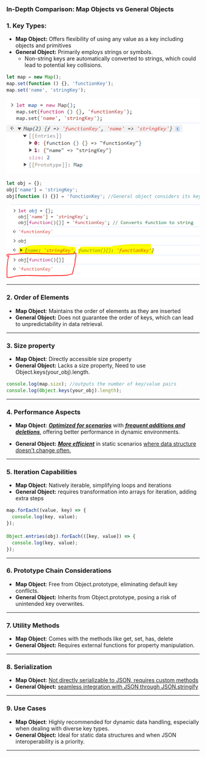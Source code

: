 ### In-Depth Comparison: Map Objects vs General Objects

### 1. Key Types:

- **Map Object:** Offers flexibility of using any value as a key including objects and primitives
- **General Object:** Primarily employs strings or symbols.
  - Non-string keys are automatically converted to strings, which could lead to potential key collisions.

```js
let map = new Map();
map.set(function () {}, 'functionKey');
map.set('name', 'stringKey');
```
<!-- HERE 1 -->
<img src="./images_used/Map_vs_Object-1.png">


```js
let obj = {};
obj['name'] = 'stringKey';
obj[function () {}] = 'functionKey'; //General object considers its key as a string by converting it.
```
<!-- HERE 2 -->

<img src="./images_used/Map_vs_Object-2.png">

---

### 2. Order of Elements

- **Map Object**: Maintains the order of elements as they are inserted
- **General Object:** Does not guarantee the order of keys, which can lead to unpredictability in data retrieval.

---

### 3. Size property

- **Map Object**: Directly accessible size property
- **General Object:** Lacks a size property, Need to use Object.keys(your_obj).length.

```js
console.log(map.size); //outputs the number of key/value pairs
console.log(Object.keys(your_obj).length);
```

---

### 4. Performance Aspects

- **Map Object**: <u>**_Optimized for scenarios_**</u> with <u>**_frequent additions and deletions_**</u>, offering better performance in dynamic environments.

- **General Object:** <u>**_More efficient_**</u> in static scenarios <u>where data structure doesn't change often.</u>

---

### 5. Iteration Capabilities

- **Map Object**: Natively iterable, simplifying loops and iterations
- **General Object:** requires transformation into arrays for iteration, adding extra steps

```js
map.forEach((value, key) => {
  console.log(key, value);
});

Object.entries(obj).forEach(([key, value]) => {
  console.log(key, value);
});
```

---

### 6. Prototype Chain Considerations

- **Map Object**: Free from Object.prototype, eliminating default key conflicts.
- **General Object:** Inherits from Object.prototype, posing a risk of unintended key overwrites.

---

### 7. Utility Methods

- **Map Object**: Comes with the methods like get, set, has, delete
- **General Object:** Requires external functions for property manipulation.

---

### 8. Serialization

- **Map Object**: <u>Not directly serializable to JSON, requires custom methods</u>
- **General Object:** <u>seamless integration with JSON through JSON.stringify</u>

---

### 9. Use Cases

- **Map Object**: Highly recommended for dynamic data handling, especially when dealing with diverse key types.
- **General Object:** Ideal for static data structures and when JSON interoperability is a priority.
---
